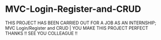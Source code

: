 # MVC-Login-Register-and-CRUD
THIS PROJECT HAS BEEN CARRIED OUT FOR A JOB AS AN INTERNSHIP;   MVC Login/Register and CRUD | YOU MAKE THIS PROJECT PERFECT THANKS !! SEE YOU COLLEAGUE !!
